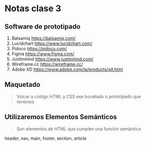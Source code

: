 # Notas clase 3

## Software de prototipado

 1. Balsamiq https://balsamiq.com/
 2. Lucidchart https://www.lucidchart.com/
 3. Pidoco https://pidoco.com/
 4. Figma https://www.figma.com/
 5. Justinmind https://www.justinmind.com/
 6. Wireframe.cc https://wireframe.cc/
 7. Adobe XD https://www.adobe.com/la/products/xd.html

## Maquetado

>Volcar a código HTML y CSS ese bocetado o prototipado que tenemos

## Utilizaremos Elementos Semánticos

>Son elementos de HTML que cumplen una función semántica

header, nav, main, footer, section, article

